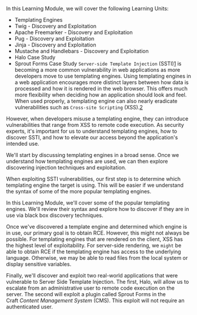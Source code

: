 In this Learning Module, we will cover the following Learning Units:

- Templating Engines
- Twig - Discovery and Exploitation
- Apache Freemarker - Discovery and Exploitation
- Pug - Discovery and Exploitation
- Jinja - Discovery and Exploitation
- Mustache and Handlebars - Discovery and Exploitation
- Halo Case Study
- Sprout Forms Case Study
`Server-side Template Injection` (SSTI)[1](https://portal.offsec.com/courses/web-200-28380/learning/server-side-template-injection-discovery-and-exploitation-30963/server-side-template-injection-discovery-and-exploitation-31362#fn-local_id_50-1) is becoming a more common vulnerability in web applications as more developers move to use templating engines. Using templating engines in a web application encourages more distinct layers between how data is processed and how it is rendered in the web browser. This offers much more flexibility when deciding how an application should look and feel. When used properly, a templating engine can also nearly eradicate vulnerabilities such as `Cross-site Scripting` (XSS).[2](https://portal.offsec.com/courses/web-200-28380/learning/server-side-template-injection-discovery-and-exploitation-30963/server-side-template-injection-discovery-and-exploitation-31362#fn-local_id_50-2)

However, when developers misuse a templating engine, they can introduce vulnerabilities that range from XSS to remote code execution. As security experts, it's important for us to understand templating engines, how to discover SSTI, and how to elevate our access beyond the application's intended use.

We'll start by discussing templating engines in a broad sense. Once we understand how templating engines are used, we can then explore discovering injection techniques and exploitation.

When exploiting SSTI vulnerabilities, our first step is to determine which templating engine the target is using. This will be easier if we understand the syntax of some of the more popular templating engines.

In this Learning Module, we'll cover some of the popular templating engines. We'll review their syntax and explore how to discover if they are in use via black box discovery techniques.

Once we've discovered a template engine and determined which engine is in use, our primary goal is to obtain RCE. However, this might not always be possible. For templating engines that are rendered on the client, XSS has the highest level of exploitability. For server-side rendering, we `might` be able to obtain RCE if the templating engine has access to the underlying language. Otherwise, we may be able to read files from the local system or display sensitive variables.

Finally, we'll discover and exploit two real-world applications that were vulnerable to Server Side Template Injection. The first, Halo, will allow us to escalate from an administrative user to remote code execution on the server. The second will exploit a plugin called Sprout Forms in the Craft _Content Management System_ (CMS). This exploit will not require an authenticated user.